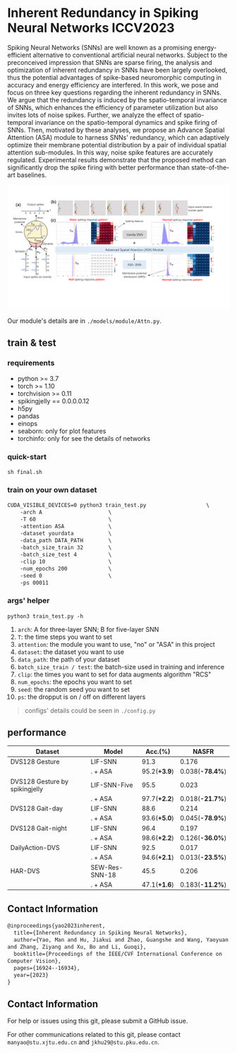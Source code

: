 # Inherent Redundancy in Spiking Neural Networks ICCV2023

Spiking Neural Networks (SNNs) are well known as a promising energy-efficient alternative to conventional artificial neural networks. Subject to the preconceived impression that SNNs are sparse firing, the analysis and optimization of inherent redundancy in SNNs have been largely overlooked, thus the potential advantages of spike-based neuromorphic computing in accuracy and energy efficiency are interfered. In this work, we pose and focus on three key questions regarding the inherent redundancy in SNNs. We argue that the redundancy is induced by the spatio-temporal invariance of SNNs, which enhances the efficiency of parameter utilization but also invites lots of noise spikes. Further, we analyze the effect of spatio-temporal invariance on the spatio-temporal dynamics and spike firing of SNNs. Then, motivated by these analyses, we propose an Advance Spatial Attention (ASA) module to harness SNNs' redundancy, which can adaptively optimize their membrane potential distribution by a pair of individual spatial attention sub-modules. In this way, noise spike features are accurately regulated. Experimental results demonstrate that the proposed method can significantly drop the spike firing with better performance than state-of-the-art baselines.

![abstract](./img/abstract.png)

Our module's details are in `./models/module/Attn.py`.

## train & test

### requirements

- python >= 3.7
- torch >= 1.10
- torchvision >= 0.11
- spikingjelly == 0.0.0.0.12
- h5py
- pandas
- einops
- seaborn: only for plot features
- torchinfo: only for see the details of networks

### quick-start

```shell
sh final.sh
```

### train on your own dataset

```shell
CUDA_VISIBLE_DEVICES=0 python3 train_test.py                   \
    -arch A                     \
    -T 60                       \
    -attention ASA              \
    -dataset yourdata           \
    -data_path DATA_PATH        \
    -batch_size_train 32        \
    -batch_size_test 4          \
    -clip 10                    \
    -num_epochs 200             \
    -seed 0                     \
    -ps 00011
```

### args' helper

```shell
python3 train_test.py -h
```

1. `arch`: A for three-layer SNN; B for five-layer SNN
2. `T`: the time steps you want to set
3. `attention`: the module you want to use, "no" or "ASA" in this project
4. `dataset`: the dataset you want to use
5. `data_path`: the path of your dataset
6. `batch_size_train / test`: the batch-size used in training and inference
7. `clip`: the times you want to set for data augments algorithm "RCS"
8. `num_epochs`: the epochs you want to set
9. `seed`: the random seed you want to set
10. `ps`: the dropput is on / off on different layers

> configs' details could be seen in `./config.py`

## performance

| Dataset | Model | Acc.(%) | NASFR
| -- | -- | -- | -- |
| DVS128 Gesture | LIF-SNN | 91.3 | 0.176 |
| | . + ASA | 95.2(**+3.9**) | 0.038(**-78.4%**) |
| DVS128 Gesture by spikingjelly | LIF-SNN-Five | 95.5 | 0.023 |
| | . + ASA | 97.7(**+2.2**) | 0.018(**-21.7%**) |
| DVS128 Gait-day | LIF-SNN | 88.6 | 0.214 |
| | . + ASA | 93.6(**+5.0**) | 0.045(**-78.9%**) |
| DVS128 Gait-night | LIF-SNN | 96.4 | 0.197 |
| | . + ASA | 98.6(**+2.2**) | 0.126(**-36.0%**) |
| DailyAction-DVS | LIF-SNN | 92.5 | 0.017 |
| | . + ASA | 94.6(**+2.1**) | 0.013(**-23.5%**) |
| HAR-DVS | SEW-Res-SNN-18 | 45.5 | 0.206 |
| | . + ASA | 47.1(**+1.6**) | 0.183(**-11.2%**) |

## Contact Information

```
@inproceedings{yao2023inherent,
  title={Inherent Redundancy in Spiking Neural Networks},
  author={Yao, Man and Hu, Jiakui and Zhao, Guangshe and Wang, Yaoyuan and Zhang, Ziyang and Xu, Bo and Li, Guoqi},
  booktitle={Proceedings of the IEEE/CVF International Conference on Computer Vision},
  pages={16924--16934},
  year={2023}
}
```

## Contact Information

For help or issues using this git, please submit a GitHub issue.

For other communications related to this git, please contact `manyao@stu.xjtu.edu.cn` and `jkhu29@stu.pku.edu.cn`.

